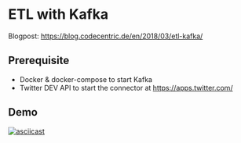 
ETL with Kafka
=====================

Blogpost: https://blog.codecentric.de/en/2018/03/etl-kafka/

## Prerequisite

* Docker & docker-compose to start Kafka
* Twitter DEV API to start the connector at https://apps.twitter.com/

## Demo
[![asciicast](https://asciinema.org/a/165808.png)](https://asciinema.org/a/165808)
